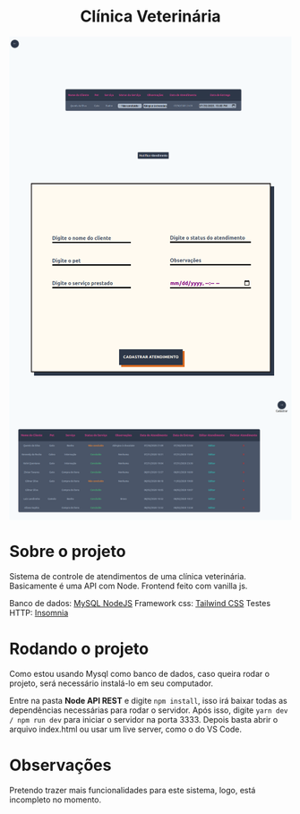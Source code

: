 <h1 align="center">Clínica Veterinária</h1>
<img src="./imgs/1.png" align="center"></img>
<img src="./imgs/2.png" align="center"></img>
<img src="./imgs/3.png" align="center"></img>

# Sobre o projeto

Sistema de controle de atendimentos de uma clínica veterinária.
Basicamente é uma API com Node. Frontend feito com vanilla js.

Banco de dados: <a href="https://github.com/mysqljs/mysql">MySQL NodeJS</a>
Framework css: <a href="https://tailwindcss.com/">Tailwind CSS</a>
Testes HTTP: <a href="https://insomnia.rest/">Insomnia</a>

# Rodando o projeto

Como estou usando Mysql como banco de dados, caso queira rodar o projeto, será necessário instalá-lo em seu computador.

Entre na pasta **Node API REST** e digite ```` npm install ````, isso irá baixar todas as dependências necessárias para rodar o servidor.
Após isso, digite ```` yarn dev / npm run dev ```` para iniciar o servidor na porta 3333.
Depois basta abrir o arquivo index.html ou usar um live server, como o do VS Code.

# Observações

Pretendo trazer mais funcionalidades para este sistema, logo, está incompleto no momento.
